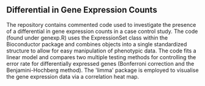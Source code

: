 ## Differential in Gene Expression Counts 

The repository contains commented code used to investigate the presence of a differential in gene expression counts in a case control study. The code (found under genexp.R) uses the ExpressionSet class within the Bioconductor package and combines objects into a single standardized structure to allow for easy manipulation of phenotypic data. The code fits a linear model and compares two multiple testing methods for controlling the error rate for differentially expressed genes (Bonferroni correction and the Benjamini-Hochberg method). The 'limma' package is employed to visualise the gene expression data via a correlation heat map.

